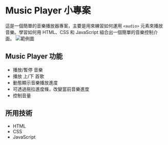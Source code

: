 # Music Player 小專案
這是一個簡單的音樂播放器專案，主要是用來練習如何運用 `<audio>` 元素來播放音樂。學習如何用 HTML、CSS 和 JavaScript 組合出一個簡單的音樂控制介面。
![範例圖](https://i.imgur.com/tHwmn57.png)

## Music Player 功能
- 播放/暫停 音樂
- 播放 上/下 首歌
- 動態顯示音樂播放進度
- 可透過拖拉進度條，改變當前音樂進度
- 控制音量

## 所用技術
- HTML
- CSS
- JavaScript

